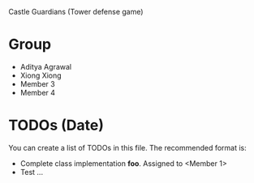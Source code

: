 Castle Guardians (Tower defense game)


# Group
- Aditya Agrawal
- Xiong Xiong
- Member 3
- Member 4

# TODOs (Date)
You can create a list of TODOs in this file.
The recommended format is:
- Complete class implementation **foo**. Assigned to \<Member 1\>
- Test ...
